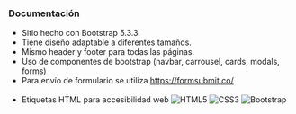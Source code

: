 ### Documentación
- Sitio hecho con Bootstrap 5.3.3.
- Tiene diseño adaptable a diferentes tamaños.
- Mismo header y footer para todas las páginas.
- Uso de componentes de bootstrap (navbar, carrousel, cards, modals, forms)
- Para envío de formulario se utiliza https://formsubmit.co/ <br><br>
- Etiquetas HTML para accesibilidad web
![HTML5](https://img.shields.io/badge/html5-%23E34F26.svg?style=for-the-badge&logo=html5&logoColor=white)
![CSS3](https://img.shields.io/badge/css3-%231572B6.svg?style=for-the-badge&logo=css3&logoColor=white)
  ![Bootstrap](https://img.shields.io/badge/bootstrap-%238511FA.svg?style=for-the-badge&logo=bootstrap&logoColor=white)
